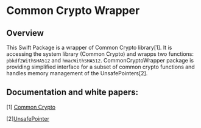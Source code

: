 # Common Crypto Wrapper

## Overview

This Swift Package is a wrapper of Common Crypto library[1].
It is accessing the system library (Common Crypto) and wrapps two functions: `pbkdf2WithSHA512` and `hmacWithSHA512`.
CommonCryptoWrapper package is providing simplified interface for a subset of common crypto functions and handles memory management of the UnsafePointers[2].

## Documentation and white papers:

[1] [Common Crypto](https://developer.apple.com/security)

[2][UnsafePointer](https://developer.apple.com/documentation/swift/unsafepointer)
